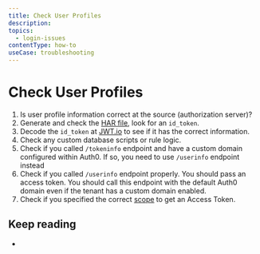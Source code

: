 ```yaml
---
title: Check User Profiles
description: 
topics:
  - login-issues
contentType: how-to
useCase: troubleshooting
---
```


# Check User Profiles

1. Is user profile information correct at the source (authorization server)?
2. Generate and check the [HAR file](/troubleshoot/guides/generate-har-files), look for an `id_token`.
3. Decode the `id_token` at [JWT.io](https://jwt.io) to see if it has the correct information.
4. Check any custom database scripts or rule logic.
5. Check if you called `/tokeninfo` endpoint and have a custom domain configured within Auth0. If so, you need to use `/userinfo` endpoint instead
6. Check if you called `/userinfo` endpoint properly. You should pass an access token. You should call this endpoint with the default Auth0 domain even if the tenant has a custom domain enabled.  
7. Check if you specified the correct [scope](/scopes) to get an Access Token.

## Keep reading

* 
